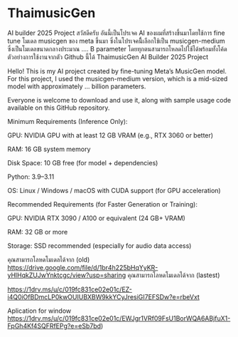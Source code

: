 # ThaimusicGen
AI builder 2025 Project
สวัสดีครับ อันนี้เป็นโปรเจค AI ของผมที่สร้างขึ้นมาโดยใช้การ fine tune โมเดล musicgen ของ meta ขึ้นมา 
ซึ่งในโปรเจคนีี้เลือกใช้เป็น musicgen-medium ซึ่งเป็นโมเดลขนาดกลางประมาณ .... B parameter
โดยทุกตนสามารถโหลดไปใช้ได้พร้อมทั้งโค้ดตัวอย่างการใช้งานจากตัว Github นี้ได้
ThaimusicGen
AI Builder 2025 Project

Hello! This is my AI project created by fine-tuning Meta’s MusicGen model.
For this project, I used the musicgen-medium version, which is a mid-sized model with approximately ... billion parameters.

Everyone is welcome to download and use it, along with sample usage code available on this GitHub repository.

Minimum Requirements (Inference Only):

GPU: NVIDIA GPU with at least 12 GB VRAM (e.g., RTX 3060 or better)

RAM: 16 GB system memory

Disk Space: 10 GB free (for model + dependencies)

Python: 3.9–3.11

OS: Linux / Windows / macOS with CUDA support (for GPU acceleration)

Recommended Requirements (for Faster Generation or Training):

GPU: NVIDIA RTX 3090 / A100 or equivalent (24 GB+ VRAM)

RAM: 32 GB or more

Storage: SSD recommended (especially for audio data access)

คุณสามารถโลหดโมเดลได้จาก (old)
https://drive.google.com/file/d/1br4h225bHqYyKR-yHlHqkZUJwYnktcgc/view?usp=sharing
คุณสามารถโลหดโมเดลได้จาก (lastest)

https://1drv.ms/u/c/019fc831ce02e01c/EZ-i4Q0iOfBDmcLP0kwOUIUBXBW9kkYCyJresiGI7EFSDw?e=rbeVxt



Aplication for window
https://1drv.ms/u/c/019fc831ce02e01c/EWJgr1VRf09FsU1BorWQA6ABjfuX1-FpGh4Kf4SQFRfEPg?e=eSb7bd)
